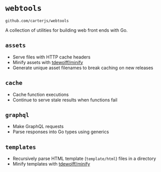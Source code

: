 # `webtools`

`github.com/carterjs/webtools`

A collection of utilities for building web front ends with Go.

## `assets`

- Serve files with HTTP cache headers
- Minify assets with [tdewolff/minify](https://github.com/tdewolff/minify)
- Generate unique asset filenames to break caching on new releases

## `cache`

- Cache function executions
- Continue to serve stale results when functions fail

## `graphql`

- Make GraphQL requests 
- Parse responses into Go types using generics

## `templates`

- Recursively parse HTML template (`template/html`) files in a directory
- Minify templates with [tdewolff/minify](https://github.com/tdewolff/minify)

